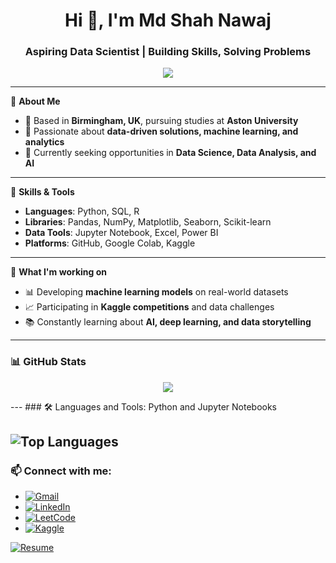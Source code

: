 <h1 align="center">Hi 👋, I'm Md Shah Nawaj</h1>
<h3 align="center">Aspiring Data Scientist | Building Skills, Solving Problems</h3>

<p align="center">
  <img src="https://readme-typing-svg.herokuapp.com?color=70CFFF&center=true&width=500&lines=Aspiring+Data+Analyst;Python+%7C+SQL+%7C+Power+BI;Turning+data+into+insights" />
</p>

---


🎯 **About Me**

- 📍 Based in **Birmingham, UK**, pursuing studies at **Aston University**
- 🧠 Passionate about **data-driven solutions, machine learning, and analytics**
- 🔎 Currently seeking opportunities in **Data Science, Data Analysis, and AI**

---

🧰 **Skills & Tools**

- **Languages**: Python, SQL, R  
- **Libraries**: Pandas, NumPy, Matplotlib, Seaborn, Scikit-learn  
- **Data Tools**: Jupyter Notebook, Excel, Power BI  
- **Platforms**: GitHub, Google Colab, Kaggle

---

💼 **What I'm working on**

- 📊 Developing **machine learning models** on real-world datasets
- 📈 Participating in **Kaggle competitions** and data challenges
- 📚 Constantly learning about **AI, deep learning, and data storytelling**

---

### 📊 GitHub Stats

<p align="center">
  <img src="https://github-readme-stats.vercel.app/api?username=Md-ShahNawaj&show_icons=true&theme=tokyonight" />
</p>
---
### 🛠️ Languages and Tools: Python and Jupyter Notebooks

![Top Languages](https://github-readme-stats.vercel.app/api/top-langs/?username=Md-ShahNawaj&layout=compact&theme=tokyonight)
---
### 📫 Connect with me:
- [![Gmail](https://img.shields.io/badge/gmail-20BEFF?style=for-the-badge&logo=gmail&logoColor=white)](https://www.kaggle.com/shahnawaj9)
- [![LinkedIn](https://img.shields.io/badge/LinkedIn-0077B5?style=for-the-badge&logo=linkedin&logoColor=white)](https://www.linkedin.com/in/md-shah-nawaj-017a282b3/)
- [![LeetCode](https://img.shields.io/badge/LeetCode-FCC419?style=for-the-badge&logo=leetcode&logoColor=black)](https://leetcode.com/u/Dd8DiZzgtP/)
- [![Kaggle](https://img.shields.io/badge/Kaggle-20BEFF?style=for-the-badge&logo=kaggle&logoColor=white)](https://www.kaggle.com/shahnawaj9)

[![Resume](https://img.shields.io/badge/Resume-View-orange?style=for-the-badge)]()
